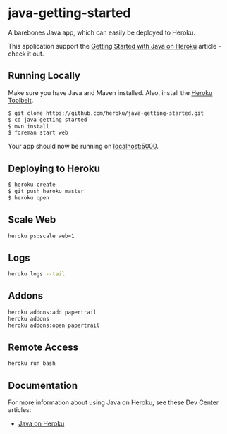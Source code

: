 # java-getting-started

A barebones Java app, which can easily be deployed to Heroku.  

This application support the [Getting Started with Java on Heroku](https://devcenter.heroku.com/articles/getting-started-with-java) article - check it out.

## Running Locally

Make sure you have Java and Maven installed.  Also, install the [Heroku Toolbelt](https://toolbelt.heroku.com/).

```sh
$ git clone https://github.com/heroku/java-getting-started.git
$ cd java-getting-started
$ mvn install
$ foreman start web
```

Your app should now be running on [localhost:5000](http://localhost:5000/).

## Deploying to Heroku

```sh
$ heroku create
$ git push heroku master
$ heroku open
```

## Scale Web
```sh
heroku ps:scale web=1
```

## Logs

```sh
heroku logs --tail
```

## Addons
```sh
heroku addons:add papertrail
heroku addons
heroku addons:open papertrail
```
## Remote Access

```sh
heroku run bash
```

## Documentation

For more information about using Java on Heroku, see these Dev Center articles:

- [Java on Heroku](https://devcenter.heroku.com/categories/java)

